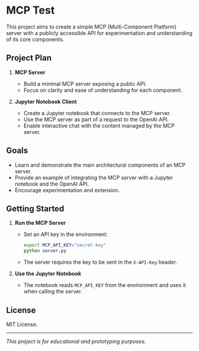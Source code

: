 # MCP Test

This project aims to create a simple MCP (Multi-Component Platform) server with a publicly accessible API for experimentation and understanding of its core components.

## Project Plan

1. **MCP Server**
   - Build a minimal MCP server exposing a public API.
   - Focus on clarity and ease of understanding for each component.

2. **Jupyter Notebook Client**
   - Create a Jupyter notebook that connects to the MCP server.
   - Use the MCP server as part of a request to the OpenAI API.
   - Enable interactive chat with the content managed by the MCP server.

## Goals

- Learn and demonstrate the main architectural components of an MCP server.
- Provide an example of integrating the MCP server with a Jupyter notebook and the OpenAI API.
- Encourage experimentation and extension.

## Getting Started

1. **Run the MCP Server**
    - Set an API key in the environment:
      ```bash
      export MCP_API_KEY="secret-key"
      python server.py
      ```
    - The server requires the key to be sent in the `X-API-Key` header.

2. **Use the Jupyter Notebook**
    - The notebook reads `MCP_API_KEY` from the environment and uses it when calling the server.

## License

MIT License.

---
*This project is for educational and prototyping purposes.*
